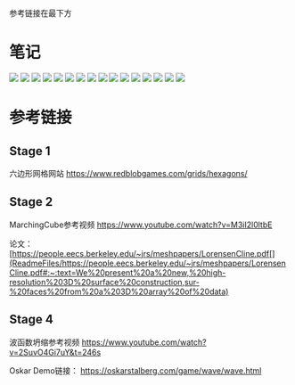 参考链接在最下方
# 笔记
![](ReadmeFiles/幻灯片1.jpg)
![](ReadmeFiles/幻灯片2.jpg)
![](ReadmeFiles/幻灯片3.jpg)
![](ReadmeFiles/幻灯片4.jpg)
![](ReadmeFiles/幻灯片5.jpg)
![](ReadmeFiles/幻灯片6.jpg)
![](ReadmeFiles/幻灯片7.jpg)
![](ReadmeFiles/幻灯片8.jpg)
![](ReadmeFiles/幻灯片9.jpg)
![](ReadmeFiles/幻灯片10.jpg)
![](ReadmeFiles/幻灯片11.jpg)
![](ReadmeFiles/幻灯片12.jpg)
![](ReadmeFiles/幻灯片13.jpg)
![](ReadmeFiles/幻灯片14.jpg)
![](ReadmeFiles/幻灯片15.jpg)
![](ReadmeFiles/论文注释截图.jpg)


# 参考链接
## Stage 1 
六边形网格网站
https://www.redblobgames.com/grids/hexagons/ 
## Stage 2
MarchingCube参考视频 
https://www.youtube.com/watch?v=M3iI2l0ltbE 

论文：
[https://people.eecs.berkeley.edu/~jrs/meshpapers/LorensenCline.pdf[](ReadmeFiles/https://people.eecs.berkeley.edu/~jrs/meshpapers/LorensenCline.pdf#:~:text=We%20present%20a%20new,%20high-resolution%203D%20surface%20construction,sur-%20faces%20from%20a%203D%20array%20of%20data)
## Stage 4
波函数坍缩参考视频
https://www.youtube.com/watch?v=2SuvO4Gi7uY&t=246s 

Oskar Demo链接：
https://oskarstalberg.com/game/wave/wave.html


